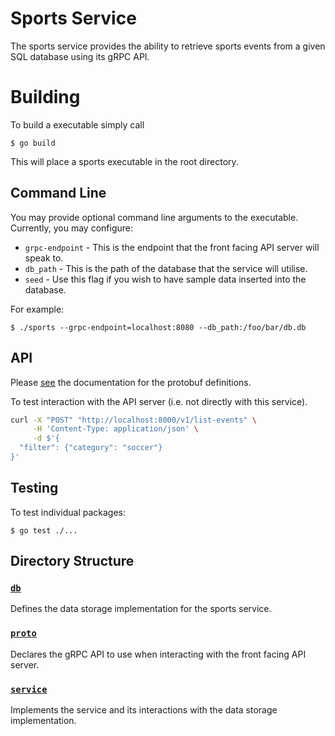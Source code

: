 # Sports Service

The sports service provides the ability to retrieve sports events from a given
SQL database using its gRPC API.

# Building
To build a executable simply call

    $ go build

This will place a sports executable in the root directory.

## Command Line

You may provide optional command line arguments to the executable.
Currently, you may configure:
- `grpc-endpoint` - This is the endpoint that the front facing API server will speak to.
- `db_path` - This is the path of the database that the service will utilise.
- `seed` - Use this flag if you wish to have sample data inserted into the database.

For example:

    $ ./sports --grpc-endpoint=localhost:8080 --db_path:/foo/bar/db.db

## API

Please [see](proto/README.md) the documentation for the protobuf definitions.

To test interaction with the API server (i.e. not directly with this service).

```bash
curl -X "POST" "http://localhost:8000/v1/list-events" \
     -H 'Content-Type: application/json' \
     -d $'{
  "filter": {"category": "soccer"}
}'
```

## Testing

To test individual packages:

    $ go test ./...

## Directory Structure

### [`db`](db/README.md)

Defines the data storage implementation for the sports service.
### [`proto`](proto/README.md)

Declares the gRPC API to use when interacting with the front facing API server.
### [`service`](service/README.md)

Implements the service and its interactions with the data storage implementation.